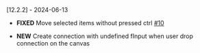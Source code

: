 [12.2.2] - 2024-06-13

- **FIXED** Move selected items without pressed ctrl [#10](https://github.com/Foblex/f-flow/issues/10)


- **NEW** Create connection with undefined fInput when user drop connection on the canvas
